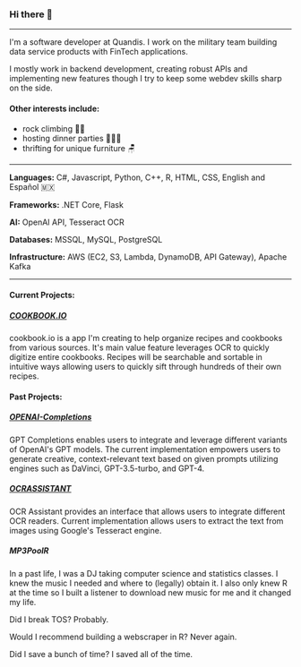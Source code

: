 ### Hi there 👋
---
I'm a software developer at Quandis. I work on the military team building data service products with FinTech applications. 

I mostly work in backend development, creating robust APIs and implementing new features though I try to keep some webdev skills sharp on the side.

#### Other interests include:
- rock climbing 🧗‍♂
- hosting dinner parties 🧑🏼‍🍳
- thrifting for unique furniture 🪑

---
**Languages:** 
C#, Javascript, Python, C++, R, HTML, CSS, English and Español 🇲🇽

**Frameworks:** 
.NET Core, Flask

**AI:**
OpenAI API, Tesseract OCR

**Databases:** 
MSSQL, MySQL, PostgreSQL

**Infrastructure:**
AWS (EC2, S3, Lambda, DynamoDB, API Gateway), Apache Kafka

---

#### Current Projects:
##### [COOKBOOK.IO](https://github.com/brianespinoza/cook.io) 
cookbook.io is a app I'm creating to help organize recipes and cookbooks from various sources. It's main value feature leverages OCR to quickly digitize entire cookbooks. Recipes will be searchable and sortable in intuitive ways allowing users to quickly sift through hundreds of their own recipes.

#### Past Projects:
##### [OPENAI-Completions](https://github.com/brianespinoza/OpenAI)
GPT Completions enables users to integrate and leverage different variants of OpenAI's GPT models. The current implementation empowers users to generate creative, context-relevant text based on given prompts utilizing engines such as DaVinci, GPT-3.5-turbo, and GPT-4.

##### [OCRASSISTANT](https://github.com/brianespinoza/ocrassistant)
OCR Assistant provides an interface that allows users to integrate different OCR readers. Current implementation allows users to extract the text from images using Google's Tesseract engine.

##### MP3PoolR 
In a past life, I was a DJ taking computer science and statistics classes. I knew the music I needed and where to (legally) obtain it. I also only knew R at the time so I built a listener to download new music for me and it changed my life. 

Did I break TOS? Probably. 

Would I recommend building a webscraper in R? Never again. 

Did I save a bunch of time? I saved all of the time.
